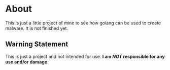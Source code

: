 # About
This is just a little project of mine to see how golang can be used to create malware. It is not finished yet.

## Warning Statement
This is just a project and not intended for use. **I am *NOT* responsible for any use and/or damage**.